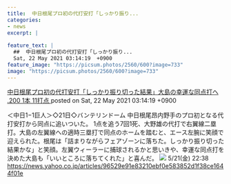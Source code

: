 ```yaml
---
title:  中日根尾プロ初の代打安打「しっかり振り...
categories:
- news
excerpt: |
  
feature_text: |
  ##  中日根尾プロ初の代打安打「しっかり振り...
  Sat, 22 May 2021 03:14:19  +0900
feature_image: "https://picsum.photos/2560/600?image=733"
image: "https://picsum.photos/2560/600?image=733"
---
```


[ 中日根尾プロ初の代打安打「しっかり振り切った結果」大島の幸運な同点打へ   .200 1本  11打点  ](https://hayabusa9.5ch.net/test/read.cgi/mnewsplus/1621620859/)
posted on Sat, 22 May 2021 03:14:19  +0900

<!--more-->

＜中日1−1巨人＞◇21日◇バンテリンドーム 中日根尾昂内野手のプロ初となる代打安打から同点に追いついた。 1点を追う7回1死、大野雄の代打で右翼線二塁打。大島の左翼線への適時三塁打で同点のホームを踏むと、エース左腕に笑顔で迎えられた。根尾は「詰まりながらフェアゾーンに落ちた。しっかり振り切った結果かな」と笑顔。左翼ウィーラーに捕球されるかと思いきや、幸運な同点打を決めた大島も「いいところに落ちてくれた」と喜んだ。 ![](https://i.imgur.com/YsyEv7E.jpg) 5/21(金) 22:38 https://news.yahoo.co.jp/articles/96529e91e83210ebf0e583852d1f38ce1644f01e
